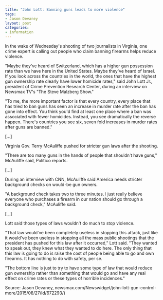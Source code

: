 ```yaml
---
title: "John Lott: Banning guns leads to more violence"
tags:
- Jason Devaney
layout: post
categories:
- information
---
```


In the wake of Wednesday's shooting of two journalists in Virginia, one crime expert is calling out people who claim banning firearms helps reduce violence.

"Maybe they've heard of Switzerland, which has a higher gun possession rate than we have here in the United States. Maybe they've heard of Israel. If you look across the countries in the world, the ones that have the highest gun ownership rate clearly have lower homicide rates," said John Lott Jr., president of Crime Prevention Research Center, during an interview on Newsmax TV's "The Steve Malzberg Show."

"To me, the more important factor is that every country, every place that has tried to ban guns has seen an increase in murder rate after the ban has gone into effect. You think you'd find at least one place where a ban was associated with fewer homicides. Instead, you see dramatically the reverse happen. There's countries you see six, seven fold increases in murder rates after guns are banned."

[...]

Virginia Gov. Terry McAuliffe pushed for stricter gun laws after the shooting.

"There are too many guns in the hands of people that shouldn't have guns," McAuliffe said, Politico reports.

[...]

During an interview with CNN, McAuliffe said America needs stricter background checks on would-be gun owners.

"A background check takes two to three minutes. I just really believe everyone who purchases a firearm in our nation should go through a background check," McAuliffe said.

[...]

Lott said those types of laws wouldn't do much to stop violence.

"That law would've been completely useless in stopping this attack, just like it would've been useless in stopping all the mass public shootings that the president has pushed for this law after it occurred," Lott said. "They wanted to speak out, they knew what they wanted to do here. The only thing that this law is going to do is raise the cost of people being able to go and own firearms. It has nothing to do with safety, per se.

"The bottom line is just to try to have some type of law that would reduce gun ownership rather than something that would go and have any real effect on crime rates or these types of horrible incidences."

Source: Jason Devaney, newsmax.com/Newswidget/john-lott-gun-control-more/2015/08/27/id/672293/)
